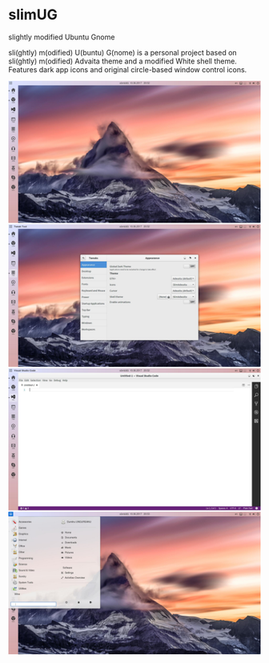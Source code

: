 # slimUG
slightly modified Ubuntu Gnome

sli(ghtly) m(odified) U(buntu) G(nome) is a personal project based on sli(ghtly) m(odified) Advaita theme and a modified White shell theme.
Features dark app icons and original circle-based window control icons.

![ScreenShot01](screenshot01.jpg)
![ScreenShot02](screenshot02.jpg)
![ScreenShot03](screenshot03.jpg)
![ScreenShot04](screenshot04.jpg)
